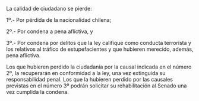 La calidad de ciudadano se pierde:

1º.- Por pérdida de la nacionalidad chilena;

2º.- Por condena a pena aflictiva, y

3º.- Por condena por delitos que la ley califique como conducta terrorista y los relativos al tráfico de estupefacientes y que hubieren merecido, además, pena aflictiva.

Los que hubieren perdido la ciudadanía por la causal indicada en el número 2º, la recuperarán en conformidad a la ley, una vez extinguida su responsabilidad penal. Los que la hubieren perdido por las causales previstas en el número 3º podrán solicitar su rehabilitación al Senado una vez cumplida la condena.